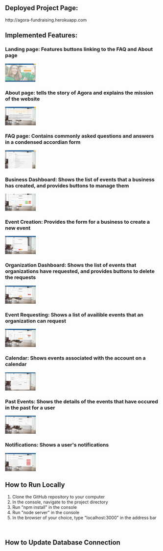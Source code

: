 <h2>Deployed Project Page:</h2>
http://agora-fundraising.herokuapp.com
<br>
<h2>Implemented Features:</h2>
<h3>Landing page: Features buttons linking to the FAQ and About page</h3>
<img src="screenshots/landing_page.PNG" style="width:100px;height:auto">
<h3>About page: tells the story of Agora and explains the mission of the website</h3>
<img src="screenshots/about_page.PNG" style="width:100px;height:auto">
<h3>FAQ page: Contains commonly asked questions and answers in a condensed accordian form</h3>
<img src="screenshots/faq_page.PNG" style="width:100px;height:auto">
<h3>Business Dashboard: Shows the list of events that a business has created, and provides buttons to manage them</h3>
<img src="screenshots/bizDash_page.PNG" style="width:100px;height:auto">
<h3>Event Creation: Provides the form for a business to create a new event</h3>
<img src="screenshots/bizDash_createEvent_page.PNG" style="width:100px;height:auto">
<h3>Organization Dashboard: Shows the list of events that organizations have requested, and provides buttons to delete the requests</h3>
<img src="screenshots/orgDash_page.PNG" style="width:100px;height:auto">
<h3>Event Requesting: Shows a list of availible events that an organization can request</h3>
<img src="screenshots/orgDash_request_page.PNG" style="width:100px;height:auto">
<h3>Calendar: Shows events associated with the account on a calendar</h3>
<img src="screenshots/bizDash_calendar_page.PNG" style="width:100px;height:auto">
<h3>Past Events: Shows the details of the events that have occured in the past for a user</h3>
<img src="screenshots/bizDash_pEvents_page.PNG" style="width:100px;height:auto">
<h3>Notifications: Shows a user's notifications</h3>
<img src="screenshots/bizDash_notifications_page.PNG" style="width:100px;height:auto">
<br>
<h2>How to Run Locally</h2>
<ol>
	<li>Clone the GitHub repository to your computer</li>
	<li>In the console, navigate to the project directory</li>
	<li>Run "npm install" in the console</li>
	<li>Run "node server" in the console</li>
	<li>In the browser of your choice, type "localhost:3000" in the address bar</li>
</ol>
<br>
<h2>How to Update Database Connection</h2>
<h3>
